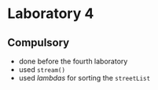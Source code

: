 # Laboratory 4
## Compulsory
- done before the fourth laboratory
- used ```stream()```
- used _lambdas_ for sorting the ```streetList```